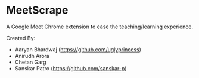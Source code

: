 # MeetScrape
A Google Meet Chrome extension to ease the teaching/learning experience.

Created By:
- Aaryan Bhardwaj (https://github.com/uglyprincess)
- Anirudh Arora
- Chetan Garg
- Sanskar Patro (https://github.com/sanskar-p)
